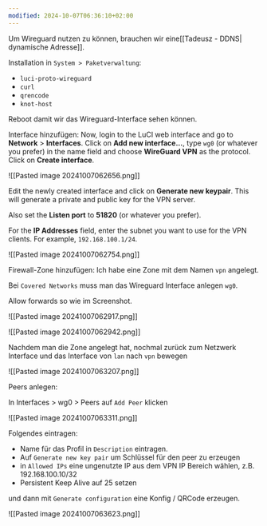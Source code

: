```yaml
---
modified: 2024-10-07T06:36:10+02:00
---
```


Um Wireguard nutzen zu können, brauchen wir eine[[Tadeusz - DDNS| dynamische Adresse]].

Installation in `System > Paketverwaltung`:
- `luci-proto-wireguard`
- `curl`
- `qrencode`
- `knot-host`

Reboot damit wir das Wireguard-Interface sehen können.

Interface hinzufügen: Now, login to the LuCI web interface and go to **Network** > **Interfaces**. Click on **Add new interface...**, type `wg0` (or whatever you prefer) in the name field and choose **WireGuard VPN** as the protocol. Click on **Create interface**.

![[Pasted image 20241007062656.png]]

Edit the newly created interface and click on **Generate new keypair**. This will generate a private and public key for the VPN server.

Also set the **Listen port** to **51820** (or whatever you prefer).

For the **IP Addresses** field, enter the subnet you want to use for the VPN clients. For example, `192.168.100.1/24`.

![[Pasted image 20241007062754.png]]



Firewall-Zone hinzufügen: Ich habe eine Zone mit dem Namen `vpn` angelegt.

Bei `Covered Networks` muss man das Wireguard Interface anlegen `wg0`.

Allow forwards so wie im Screenshot.

![[Pasted image 20241007062917.png]]


![[Pasted image 20241007062942.png]]

Nachdem man die Zone angelegt hat, nochmal zurück zum Netzwerk Interface und das Interface von `lan` nach `vpn` bewegen

![[Pasted image 20241007063207.png]]

Peers anlegen:

In Interfaces > wg0 > Peers auf `Add Peer` klicken

![[Pasted image 20241007063311.png]]

Folgendes eintragen:

- Name für das Profil in `Description` eintragen.
- Auf `Generate new key pair` um Schlüssel für den peer zu erzeugen
- in `Allowed IPs` eine ungenutzte IP aus dem VPN IP Bereich wählen, z.B. 192.168.100.10/32
- Persistent Keep Alive auf 25 setzen

und dann mit `Generate configuration` eine Konfig / QRCode erzeugen.

![[Pasted image 20241007063623.png]]